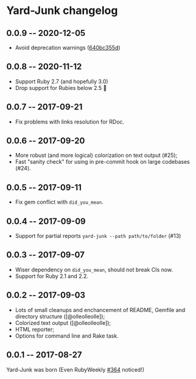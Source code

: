 # Yard-Junk changelog

## 0.0.9 -- 2020-12-05

* Avoid deprecation warnings ([640bc355d](https://github.com/zverok/yard-junk/commit/640bc355d156e892348b80210fc034af25e196cf))

## 0.0.8 -- 2020-11-12

* Support Ruby 2.7 (and hopefully 3.0)
* Drop support for Rubies below 2.5 :shrug:

## 0.0.7 -- 2017-09-21

* Fix problems with links resolution for RDoc.

## 0.0.6 -- 2017-09-20

* More robust (and more logical) colorization on text output (#25);
* Fast "sanity check" for using in pre-commit hook on large codebases (#24).

## 0.0.5 -- 2017-09-11

* Fix gem conflict with `did_you_mean`.

## 0.0.4 -- 2017-09-09

* Support for partial reports `yard-junk --path path/to/folder` (#13)

## 0.0.3 -- 2017-09-07

* Wiser dependency on `did_you_mean`, should not break CIs now.
* Support for Ruby 2.1 and 2.2.

## 0.0.2 -- 2017-09-03

* Lots of small cleanups and enchancement of README, Gemfile and directory structure ([@olleolleolle]);
* Colorized text output ([@olleolleolle]);
* HTML reporter;
* Options for command line and Rake task.

## 0.0.1 -- 2017-08-27

Yard-Junk was born (Even RubyWeekly [#364](http://rubyweekly.com/issues/364) noticed!)
